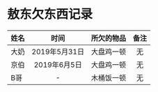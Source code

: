 敖东欠东西记录
=======
姓名|时间|所欠的物品|备注
:--|:--:|:--:|:--:
大奶|2019年5月31日|大盘鸡一顿|无
京伯|2019年6月5日|大盘鸡一顿|无
B哥|-|木桶饭一顿|无

